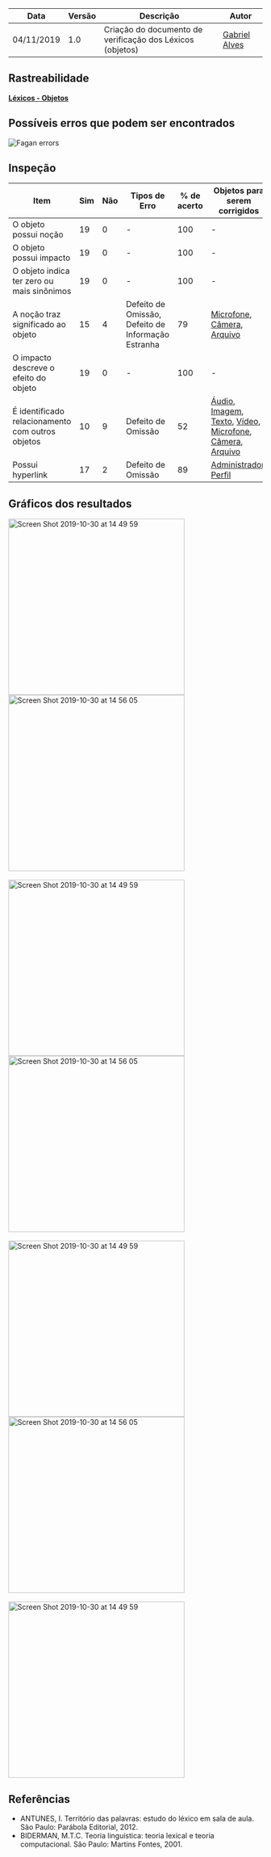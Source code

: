 | Data | Versão | Descrição | Autor |
| --- | --- | --- | --- |
| 04/11/2019 | 1.0 | Criação do documento de verificação dos Léxicos (objetos) | [Gabriel Alves](https://github.com/gitgabiru) |

## Rastreabilidade

[**Léxicos - Objetos**](/docs/modeling/lexicos/objects.md)

## Possíveis erros que podem ser encontrados

![Fagan errors](https://user-images.githubusercontent.com/40740008/67889473-b1681800-fb2d-11e9-9417-8b0d5289b154.jpg)

## Inspeção

|Item|Sim|Não|Tipos de Erro|% de acerto|Objetos para serem corrigidos|
|---|---|---|---|---|---|
|O objeto possui noção|19|0| - |100| - |
|O objeto possui impacto|19|0| - |100| - |
|O objeto indica ter zero ou mais sinônimos|19|0| - |100| - |
|A noção traz significado ao objeto|15|4|Defeito de Omissão, Defeito de Informação Estranha|79|[Microfone](https://github.com/Requisitos-de-Software/2019.2-Wire/blob/65-VerificacaoLexicos/docs/docs/verification/lexico/objectFix.md#microfone), [Câmera](https://github.com/Requisitos-de-Software/2019.2-Wire/blob/65-VerificacaoLexicos/docs/docs/verification/lexico/objectFix.md#c%C3%A2mera), [Arquivo](https://github.com/Requisitos-de-Software/2019.2-Wire/blob/65-VerificacaoLexicos/docs/docs/verification/lexico/objectFix.md#arquivo)|
|O impacto descreve o efeito do objeto|19|0| - |100| - |
|É identificado relacionamento com outros objetos|10|9|Defeito de Omissão|52|[Áudio](https://github.com/Requisitos-de-Software/2019.2-Wire/blob/65-VerificacaoLexicos/docs/docs/verification/lexico/objectFix.md#%C3%A1udio), [Imagem](https://github.com/Requisitos-de-Software/2019.2-Wire/blob/65-VerificacaoLexicos/docs/docs/verification/lexico/objectFix.md#imagem), [Texto](https://github.com/Requisitos-de-Software/2019.2-Wire/blob/65-VerificacaoLexicos/docs/docs/verification/lexico/objectFix.md#texto), [Vídeo](https://github.com/Requisitos-de-Software/2019.2-Wire/blob/65-VerificacaoLexicos/docs/docs/verification/lexico/objectFix.md#v%C3%ADdeo), [Microfone](https://github.com/Requisitos-de-Software/2019.2-Wire/blob/65-VerificacaoLexicos/docs/docs/verification/lexico/objectFix.md#microfone), [Câmera](https://github.com/Requisitos-de-Software/2019.2-Wire/blob/65-VerificacaoLexicos/docs/docs/verification/lexico/objectFix.md#c%C3%A2mera), [Arquivo](https://github.com/Requisitos-de-Software/2019.2-Wire/blob/65-VerificacaoLexicos/docs/docs/verification/lexico/objectFix.md#arquivo)|
|Possui hyperlink|17|2|Defeito de Omissão|89|[Administrador](https://github.com/Requisitos-de-Software/2019.2-Wire/blob/65-VerificacaoLexicos/docs/docs/verification/lexico/objectFix.md#arquivo), [Perfil](https://github.com/Requisitos-de-Software/2019.2-Wire/blob/65-VerificacaoLexicos/docs/docs/verification/lexico/objectFix.md#perfil)|

## Gráficos dos resultados

<div class="row">
  <div class="column">
    <img width="349" alt="Screen Shot 2019-10-30 at 14 49 59" src="https://user-images.githubusercontent.com/26935152/68178623-7457b780-ff6b-11e9-9d53-90df89fcbd1a.png">
  </div>
  <div class="column">
    <img width="349" alt="Screen Shot 2019-10-30 at 14 56 05" src="https://user-images.githubusercontent.com/26935152/68178632-7de11f80-ff6b-11e9-892b-1e77351c5abd.png">
  </div>
</div>
<br>
<div class="row">
  <div class="column">
    <img width="349" alt="Screen Shot 2019-10-30 at 14 49 59" src="https://user-images.githubusercontent.com/26935152/68178638-83d70080-ff6b-11e9-916e-3d6bc18c108d.png">
  </div>
  <div class="column">
    <img width="349" alt="Screen Shot 2019-10-30 at 14 56 05" src="https://user-images.githubusercontent.com/26935152/68178642-8a657800-ff6b-11e9-9c65-4cb470e89f48.png">
  </div>
</div>
<br>
<div class="row">
  <div class="column">
    <img width="349" alt="Screen Shot 2019-10-30 at 14 49 59" src="https://user-images.githubusercontent.com/26935152/68178644-8fc2c280-ff6b-11e9-84cd-6a75160d3cff.png">
  </div>
  <div class="column">
    <img width="349" alt="Screen Shot 2019-10-30 at 14 56 05" src="https://user-images.githubusercontent.com/26935152/68178651-96513a00-ff6b-11e9-9307-ea01cab4f7e1.png">
  </div>
</div>
<br>
<div class="row">
  <div class="column">
    <img width="349" alt="Screen Shot 2019-10-30 at 14 49 59" src="https://user-images.githubusercontent.com/26935152/68178660-9cdfb180-ff6b-11e9-9ad8-aae1684abd2f.png">
  </div>

## Referências

* ANTUNES, I. Território das palavras: estudo do léxico em sala de aula. São Paulo: Parábola Editorial, 2012.
* BIDERMAN, M.T.C. Teoria linguística: teoria lexical e teoria computacional. São Paulo: Martins Fontes, 2001.

<!DOCTYPE html>
<html>
<head>
<style src='docs/docs/assets/css/table.css'>
table {
  width: 100%;
}
</style>
<link rel="stylesheet" href="docs/assets/css/table.css">
</head>
</html>